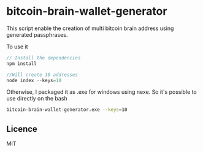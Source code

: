 # bitcoin-brain-wallet-generator

This script enable the creation of multi bitcoin brain address using generated passphrases.

To use it

```js
// Install the dependencies
npm install

//Will create 10 addresses
node index --keys=10 
```

Otherwise, I packaged it as .exe for windows using nexe.
So it's possible to use directly on the bash
```sh
bitcoin-brain-wallet-generator.exe --keys=10
```

##  Licence

MIT
